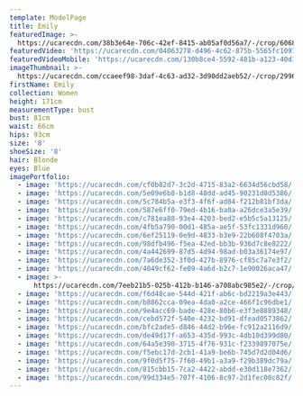 ```yaml
---
template: ModelPage
title: Emily
featuredImage: >-
  https://ucarecdn.com/38b3e64e-706c-42ef-8415-ab05af0d56a7/-/crop/6068x2919/652,767/-/preview/
featuredVideo: 'https://ucarecdn.com/04063278-d496-4c62-875b-5565fc10976a/'
featuredVideoMobile: 'https://ucarecdn.com/130b8ce4-5592-481b-a123-40d3b0f31d66/'
imageThumbnail: >-
  https://ucarecdn.com/ccaeef98-3daf-4c63-ad32-3d90dd2aeb52/-/crop/2996x3921/474,305/-/preview/
firstName: Emily
collection: Women
height: 171cm
measurementType: bust
bust: 81cm
waist: 66cm
hips: 93cm
size: '8'
shoeSize: '8'
hair: Blonde
eyes: Blue
imagePortfolio:
  - image: 'https://ucarecdn.com/cf0b82d7-3c2d-4715-83a2-6634d56cbd58/'
  - image: 'https://ucarecdn.com/5e09e6b8-b1d8-48dd-ad45-90231d8d5386/'
  - image: 'https://ucarecdn.com/5c784b5a-e3f3-4f6f-ad84-f212b81bf3da/'
  - image: 'https://ucarecdn.com/587e6ff0-79ed-4b16-ba0a-a26dce3a5e39/'
  - image: 'https://ucarecdn.com/c781ea88-93e4-4203-bed2-e5b5c5a13125/'
  - image: 'https://ucarecdn.com/4fb5a790-00d1-485a-ae5f-53fc1331d960/'
  - image: 'https://ucarecdn.com/6ef25119-0e9d-4833-b3e9-22b608f4703a/'
  - image: 'https://ucarecdn.com/98dfb496-f5ea-42ed-bb3b-936d7c8e8222/'
  - image: 'https://ucarecdn.com/4a442699-87d5-4d94-98ad-b03a36174e97/'
  - image: 'https://ucarecdn.com/7a6de352-3f0d-427b-8976-cf85c7a7e3f2/'
  - image: 'https://ucarecdn.com/4049cf62-fe09-4a6d-b2c7-1e90026aca47/'
  - image: >-
      https://ucarecdn.com/7eeb21b5-025b-412b-b146-a708abc985e2/-/crop/5464x6706/0,1486/-/preview/
  - image: 'https://ucarecdn.com/f6d48cae-544d-421f-ab6c-bd2219a3e443/'
  - image: 'https://ucarecdn.com/b8862cca-09ea-4da0-a2ce-466f1c96dbe1/'
  - image: 'https://ucarecdn.com/9e4acc69-bade-428e-80b6-e3f3e8889348/'
  - image: 'https://ucarecdn.com/cebd572f-540e-4232-bd91-dfead0573862/'
  - image: 'https://ucarecdn.com/bfc2ade5-d846-44d2-b96e-fc912a2116d9/'
  - image: 'https://ucarecdn.com/de49d17f-a653-435d-993c-4db10d399d80/'
  - image: 'https://ucarecdn.com/64a5e390-3715-4f76-931c-f2339897075e/'
  - image: 'https://ucarecdn.com/f5ebc17d-2cb1-41a9-be6b-745d7d2d04d6/'
  - image: 'https://ucarecdn.com/9f0d5f75-7f60-49b1-a3a9-f29b389dc79a/'
  - image: 'https://ucarecdn.com/815cbb15-7ca2-4422-abdd-e30d118e7362/'
  - image: 'https://ucarecdn.com/99d334e5-707f-4106-8c97-2d1fec00c82f/'
---
```


